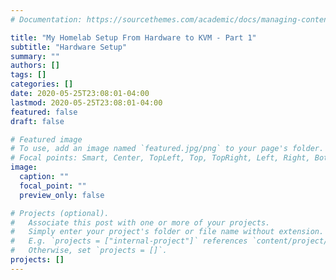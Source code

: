 ```yaml
---
# Documentation: https://sourcethemes.com/academic/docs/managing-content/

title: "My Homelab Setup From Hardware to KVM - Part 1"
subtitle: "Hardware Setup"
summary: ""
authors: []
tags: []
categories: []
date: 2020-05-25T23:08:01-04:00
lastmod: 2020-05-25T23:08:01-04:00
featured: false
draft: false

# Featured image
# To use, add an image named `featured.jpg/png` to your page's folder.
# Focal points: Smart, Center, TopLeft, Top, TopRight, Left, Right, BottomLeft, Bottom, BottomRight.
image:
  caption: ""
  focal_point: ""
  preview_only: false

# Projects (optional).
#   Associate this post with one or more of your projects.
#   Simply enter your project's folder or file name without extension.
#   E.g. `projects = ["internal-project"]` references `content/project/deep-learning/index.md`.
#   Otherwise, set `projects = []`.
projects: []
---
```

